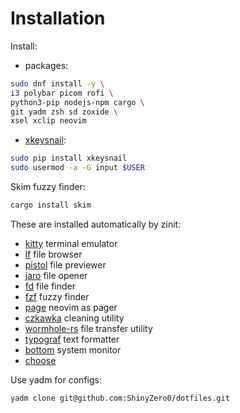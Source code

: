 # Installation

Install:

* packages:
```bash
sudo dnf install -y \
i3 polybar picom rofi \
python3-pip nodejs-npm cargo \
git yadm zsh sd zoxide \
xsel xclip neovim
```

* [xkeysnail](https://github.com/mooz/xkeysnail):
```bash
sudo pip install xkeysnail
sudo usermod -a -G input $USER
```

Skim fuzzy finder:
```bash
cargo install skim
```

These are installed automatically by zinit:
* [kitty](https://github.com/kovidgoyal/kitty) terminal emulator
* [lf](https://github.com/gokcehan/lf) file browser
* [pistol](https://github.com/doronbehar/pistol) file previewer
* [jaro](https://github.com/isamert/jaro) file opener
* [fd](https://github.com/sharkdp/fd) file finder
* [fzf](https://github.com/junegunn/fzf) fuzzy finder
* [page](https://github.com/I60R/page) neovim as pager
* [czkawka](https://github.com/qarmin/czkawkahttps://github.com/qarmin/czkawka) cleaning utility
* [wormhole-rs](https://github.com/magic-wormhole/magic-wormhole.rs) file transfer utility
* [typograf](https://github.com/typograf/typograf-cli/) text formatter
* [bottom](https://github.com/ClementTsang/bottom) system monitor
* [choose](https://github.com/theryangeary/choose/)

Use yadm for configs:
```bash
yadm clone git@github.com:ShinyZero0/dotfiles.git
```
